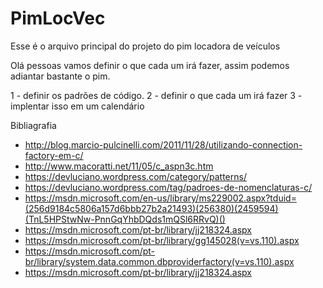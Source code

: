 # PimLocVec
Esse é o arquivo principal do projeto do pim locadora de veículos

Olá pessoas vamos definir o que cada um irá fazer, assim podemos adiantar bastante o pim.

1 - definir os padrões de código.
2 - definir o que cada um irá fazer 
3 - implentar isso em um calendário

Bibliagrafia

- http://blog.marcio-pulcinelli.com/2011/11/28/utilizando-connection-factory-em-c/
- http://www.macoratti.net/11/05/c_aspn3c.htm
- https://devluciano.wordpress.com/category/patterns/
- https://devluciano.wordpress.com/tag/padroes-de-nomenclaturas-c/
- https://msdn.microsoft.com/en-us/library/ms229002.aspx?tduid=(256d9184c5806a157d6bbb27b2a21493)(256380)(2459594)(TnL5HPStwNw-PnnGqYhbDQds1mQSl6RRvQ)()
- https://msdn.microsoft.com/pt-br/library/jj218324.aspx
- https://msdn.microsoft.com/pt-br/library/gg145028(v=vs.110).aspx
- https://msdn.microsoft.com/pt-br/library/system.data.common.dbproviderfactory(v=vs.110).aspx
- https://msdn.microsoft.com/pt-br/library/jj218324.aspx
